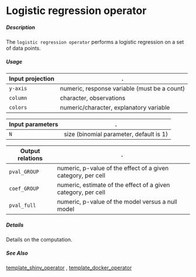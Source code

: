 # Logistic regression operator

##### Description

The `logistic regression operator` performs a logistic regression on a set of data points.

##### Usage

Input projection|.
---|---
`y-axis`        | numeric, response variable (must be a count)
`column`        | character, observations
`colors`        | numeric/character, explanatory variable

Input parameters|.
---|---
`N`        | size (binomial parameter, default is 1)

Output relations|.
---|---
`pval_GROUP`        | numeric, p-value of the effect of a given category, per cell
`coef_GROUP`        | numeric, estimate of the effect of a given category, per cell
`pval_full`        | numeric, p-value of the model versus a null model

##### Details

Details on the computation.

##### See Also

[template_shiny_operator](https://github.com/tercen/template_shiny_operator)
, [template_docker_operator](https://github.com/tercen/template_docker_operator)

